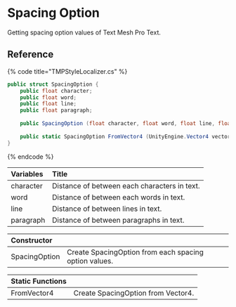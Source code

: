 # Spacing Option

Getting spacing option values of Text Mesh Pro Text.‌

## Reference <a id="undefined"></a>

{% code title="TMPStyleLocalizer.cs" %}
```csharp
public struct SpacingOption {
    public float character;
    public float word;
    public float line;
    public float paragraph;
    
    public SpacingOption (float character, float word, float line, float paragraph) { }
    
    public static SpacingOption FromVector4 (UnityEngine.Vector4 vector) { }
}
```
{% endcode %}

| Variables | ​Title |
| :--- | :--- |
| character | Distance of between each characters in text. |
| word | Distance of between each words in text. |
| line | Distance of between lines in text. |
| paragraph | Distance of between paragraphs in text. |

| Constructor |  |
| :--- | :--- |
| SpacingOption | Create SpacingOption from each spacing option values. |

| Static Functions |  |
| :--- | :--- |
| FromVector4 | Create SpacingOption from Vector4. |




